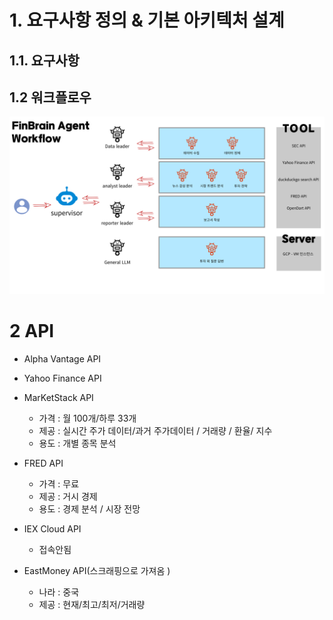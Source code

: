 # 1. 요구사항 정의 & 기본 아키텍처 설계
## 1.1. 요구사항

## 1.2 워크플로우
![alt text](img/workflow.png)

# 2 API 
- Alpha Vantage API 
- Yahoo Finance API 
- MarKetStack API
    - 가격 : 월 100개/하루 33개
    - 제공 : 실시간 주가 데이터/과거 주가데이터 / 거래량 / 환율/ 지수
    - 용도 : 개별 종목 분석 

- FRED API
    - 가격 : 무료
    - 제공 : 거시 경제 
    - 용도 : 경제 분석 / 시장 전망

- IEX Cloud API
    - 접속안됨 

- EastMoney API(스크래핑으로 가져옴 ) 
    - 나라 : 중국 
    - 제공 : 현재/최고/최저/거래량

